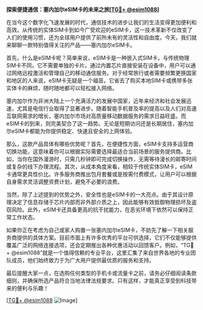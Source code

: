 **探索便捷通信：塞内加尔eSIM卡的未来之旅[[TG💪+ @esim1088](https://t.me/s/esim1088)]**

在当今这个数字化飞速发展的时代，通信技术的进步让我们的生活变得更加便利和高效。从传统的实体SIM卡到如今广受欢迎的eSIM卡，这一技术革新不仅改变了人们的使用习惯，还为全球用户提供了前所未有的灵活性和自由度。今天，我们就来聊聊一款特别值得关注的产品——塞内加尔eSIM卡。

首先，什么是eSIM卡呢？简单来说，eSIM卡是一种嵌入式SIM卡，与传统物理SIM卡不同，它不需要单独的卡片。通过内置芯片直接安装在设备中，用户可以通过网络远程激活和管理自己的移动通信服务。对于经常旅行或者需要频繁更换国家和地区的人来说，eSIM卡无疑是一个福音。它省去了购买本地SIM卡或携带多张实体卡的麻烦，随时随地都可以轻松接入网络。

塞内加尔作为非洲大陆上一个充满活力的发展中国家，近年来经济和社会发展迅速，尤其是电信行业取得了显著进步。随着智能手机普及率的提高以及人们对高速互联网需求的增长，塞内加尔市场对高质量移动数据服务的需求日益旺盛。而eSIM卡的到来，则完美契合了这一趋势。无论是短期访问还是长期居住，塞内加尔eSIM卡都能为你提供稳定、快速且安全的上网体验。

那么，这款产品具体有哪些优势呢？首先，在便捷性方面，eSIM卡支持多运营商切换功能，这意味着你可以根据实际需要选择最适合当前场景的服务提供商。比如，当你在国外漫游时，只需几秒钟即可完成切换操作，无需等待漫长的邮寄时间或复杂的线下办理流程。其次，从成本角度来看，相较于传统实体SIM卡，eSIM卡通常更具性价比。许多服务商推出包月套餐或是按需付费模式，让用户可以根据自身需求灵活调整资费计划，避免不必要的浪费。

当然，除了上述提到的优势之外，安全性也是eSIM卡的一大亮点。由于其设计原理决定了信息存储于芯片内部而非外部介质之上，因此能够有效抵御物理损坏及盗窃风险。此外，eSIM卡还具备更高的抗干扰能力，在恶劣环境下依然可以保持正常工作状态。

如果你正在考虑为自己或家人购置一张塞内加尔eSIM卡，不妨先了解一下相关服务商提供的具体方案。目前市面上有许多优秀的平台可供选择，它们不仅能够提供覆盖广泛的网络连接选项，还会定期推出各种优惠活动以回馈客户。例如，“TG💪+ @esim1088”就是一个值得信赖的专业平台，这里汇集了来自世界各地的专业团队成员，他们始终致力于为广大用户提供最优质的服务和支持。

最后提醒大家一点，在选购任何类型的手机卡或流量卡之前，请务必仔细阅读条款细则，并确保所选产品符合当地法律法规要求。只有这样，才能真正享受到科技带来的便利与乐趣！

[[TG💪+ @esim1088](https://t.me/s/esim1088) ![Image](https://i.postimg.cc/4NQfJmqS/Snipaste-2025-05-13-00-14-12.png)]